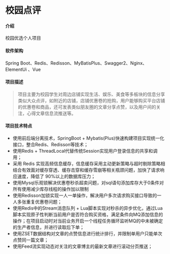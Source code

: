 # 校园点评

#### 介绍
校园优选个人项目

#### 软件架构
Spring Boot、Redis、Redisson、MyBatisPlus、Swagger2、Nginx、ElementUi 、Vue


#### 项目描述

> 项目主要为校园学生对周边店铺实现生活、娱乐、美食等多板块的信息分享类似大众点评，如附近的店铺，店铺优惠卷的抢购，用户能够购买平台店铺的优惠卷和商品，还可发表类似朋友圈的文章分享点赞，以及用户间的关注，心得文章信息流推送等。

#### 项目技术特点

- 使用前后端分离技术，SpringBoot + Mybatis(Plus)快速构建项目实现统一化接口，整合Redis、Redisson等技术；
- 使用Redis + ThreadLocal代替传统Session实现用户登录信息的共享和调用；
- 采用 Redis 实现高频信息缓存，信息缓存采用主动更新策略与超时剔除策略相结合有效面对缓存穿透、缓存击穿和缓存雪崩等相关瓶颈问题，加快了请求响应速度，降低了 90%以上的数据库压力；
- 使用Mysql乐观锁解决优惠卷秒杀超卖问题，对sql语句添加库存大于0条件对所有使用减少库存线程的操作加以限制
- 使用Redisson加锁实现一人一单操作，解决用户多次请求购买接口导致的一人多张重复优惠卷问题；
- 使用Redis中的Stream消息队列 + Lua脚本实现对秒杀的异步优化，通过Lua脚本实现原子性判断当前用户是否符合购买资格，满足条件向MQ添加信息的操作；在项目启动时对当前业务开启一个线程任务循环监听MQ的中未被确定的生产者信息，并进行读取后下单；
- 使用ZSET数据结构对文章的点赞信息进行统计排行，并限制单用户只能单次点赞同一篇文章；
- 使用Feed流实现动态对关注的文章博主的最新文章进行滚动分页推送；


